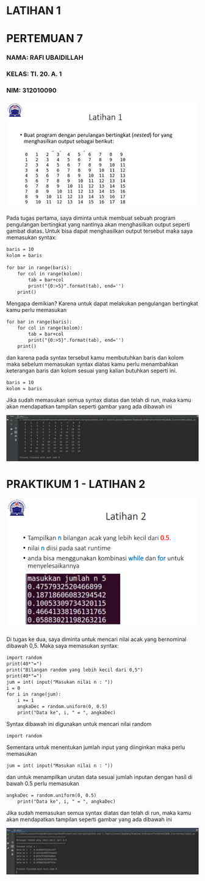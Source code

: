 # LATIHAN 1
# PERTEMUAN 7
### NAMA: RAFI UBAIDILLAH
### KELAS: TI. 20. A. 1
### NIM: 312010090

![ubay1](foto/ubay1.png)

Pada tugas pertama, saya diminta untuk membuat sebuah program pengulangan bertingkat yang nantinya akan menghasilkan output seperti gambat diatas. Untuk bisa dapat menghasilkan output tersebut maka saya memasukan syntax:

````
baris = 10
kolom = baris

for bar in range(baris):
    for col in range(kolom):
        tab = bar+col
        print("{0:>5}".format(tab), end='')
    print()
````

Mengapa demikian? Karena untuk dapat melakukan pengulangan bertingkat kamu perlu memasukan

````
for bar in range(baris):
    for col in range(kolom):
        tab = bar+col
        print("{0:>5}".format(tab), end='')
    print()
````

dan karena pada syntax tersebut kamu membutuhkan baris dan kolom maka sebelum memasukan syntax diatas kamu perlu menambahkan keterangan baris dan kolom sesuai yang kalian butuhkan seperti ini.

````
baris = 10
kolom = baris
````

Jika sudah memasukan semua syntax diatas dan telah di run, maka kamu akan mendapatkan tampilan seperti gambar yang ada dibawah ini

![ubay2](foto/ubay2.png)

# PRAKTIKUM 1 - LATIHAN 2

![ubay3](foto/ubay3.png)

Di tugas ke dua, saya diminta untuk mencari nilai acak yang bernominal dibawah 0,5. Maka saya memasukan syntax:

````
import random
print(40*"=")
print("Bilangan random yang lebih kecil dari 0,5")
print(40*"=")
jum = int( input("Masukan nilai n : "))
i = 0
for i in range(jum):
    i += 1
    angkaDec = random.uniform(0, 0.5)
    print("Data ke", i, " = ", angkaDec)
````

Syntax dibawah ini digunakan untuk mencari nilai random

````
import random
````

Sementara untuk menentukan jumlah input yang diinginkan maka perlu memasukan

````
jum = int( input("Masukan nilai n : "))
````

dan untuk menampilkan urutan data sesuai jumlah inputan dengan hasil di bawah 0.5 perlu memasukan

````
angkaDec = random.uniform(0, 0.5)
    print("Data ke", i, " = ", angkaDec)
````

Jika sudah memasukan semua syntax diatas dan telah di run, maka kamu akan mendapatkan tampilan seperti gambar yang ada dibawah ini

![ubay4](foto/ubay4.png)






